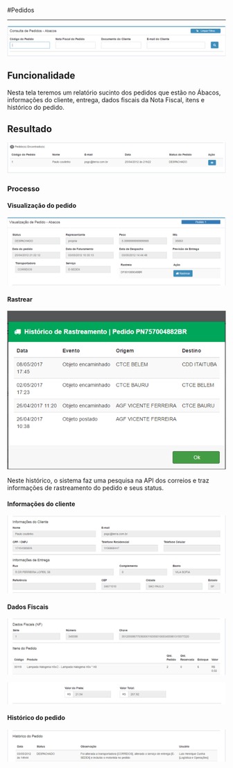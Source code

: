 #Pedidos


---


![](/assets/atd-abc-ped-01.png)


## Funcionalidade


Nesta tela teremos um relatório sucinto dos pedidos que estão no Ábacos, informações do cliente, entrega, dados fiscais da Nota Fiscal, itens e histórico do pedido.


## Resultado


![](/assets/atd-abc-ped-02.png)


### Processo


#### Visualização do pedido


![](/assets/atd-abc-ped-03.png)


#### Rastrear


![](/assets/atd-abc-ped-08.png)


Neste histórico, o sistema faz uma pesquisa na API dos correios e traz informações de rastreamento do pedido e seus status.


#### Informações do cliente


![](/assets/atd-abc-ped-04.png)


#### Dados Fiscais


![](/assets/atd-abc-ped-05.png)


![](/assets/atd-abc-ped-06.png)


#### Histórico do pedido


![](/assets/atd-abc-ped-07.png)

